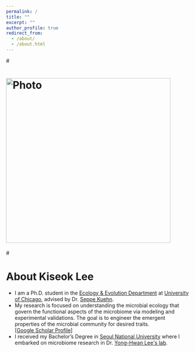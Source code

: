 ```yaml
---
permalink: /
title: ""
excerpt: ""
author_profile: true
redirect_from: 
  - /about/
  - /about.html
---
```


#<p align="center">
#  <img src="https://kiseoklee.github.io/images/kiseok_profile.png?raw=true" alt="Photo" style="width: 450px;"/> 
#</p>

# About Kiseok Lee
* I am a Ph.D. student in the [Ecology & Evolution Department](https://ecologyandevolution.uchicago.edu/) at [University of Chicago](https://www.uchicago.edu/), advised by Dr. [Seppe Kuehn](https://www.kuehnlab.org/). 
* My research is focused on understanding the microbial ecology that govern the functional aspects of the microbiome via modeling and experimental validations. The goal is to engineer the emergent properties of the microbial community for desired traits.<br>
[[Google Scholar Profile](https://scholar.google.com/citations?user=UcMtC88AAAAJ&hl=en)]
* I received my Bachelor’s Degree in [Seoul National University](https://en.snu.ac.kr/) where I embarked on microbiome research in Dr. [Yong-Hwan Lee's lab](http://www.riceblast.snu.ac.kr/aboutus.php). 

